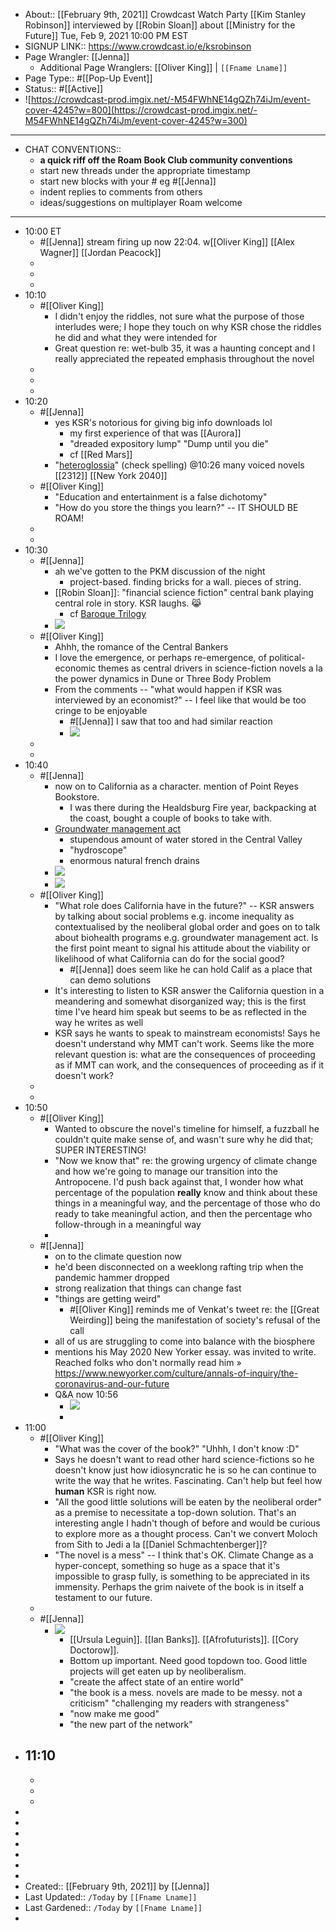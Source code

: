 - About:: [[February 9th, 2021]] Crowdcast Watch Party
[[Kim Stanley Robinson]] interviewed by [[Robin Sloan]] about [[Ministry for the Future]]
Tue, Feb 9, 2021 10:00 PM EST
- SIGNUP LINK:: https://www.crowdcast.io/e/ksrobinson
-  Page Wrangler: [[Jenna]]
    - Additional Page Wranglers: [[Oliver King]] | `[[Fname Lname]]`
- Page Type:: #[[Pop-Up Event]]
- Status:: #[[Active]]
- ![https://crowdcast-prod.imgix.net/-M54FWhNE14gQZh74iJm/event-cover-4245?w=800](https://crowdcast-prod.imgix.net/-M54FWhNE14gQZh74iJm/event-cover-4245?w=300)
- ---
- CHAT CONVENTIONS:: 
    - __a quick riff off the Roam Book Club community conventions__
    - start new threads under the appropriate timestamp
    - start new blocks with your # eg #[[Jenna]]
    - indent replies to comments from others
    - ideas/suggestions on multiplayer Roam welcome 
- ---
- 10:00 ET
    - #[[Jenna]] stream firing up now 22:04. 
w[[Oliver King]] [[Alex Wagner]] [[Jordan Peacock]]
    - 
    - 
    - 
- 10:10
    - #[[Oliver King]]
        - I didn't enjoy the riddles, not sure what the purpose of those interludes were; I hope they touch on why KSR chose the riddles he did and what they were intended for
        - Great question re: wet-bulb 35, it was a haunting concept and I really appreciated the  repeated emphasis throughout the novel
    - 
    - 
    - 
- 10:20
    - #[[Jenna]] 
        - yes KSR's notorious for giving big info downloads lol
            - my first experience of that was [[Aurora]]
            - "dreaded expository lump" "Dump until you die"
            - cf [[Red Mars]]
        - "[heteroglossia](https://en.wikipedia.org/wiki/Heteroglossia)" (check spelling) @10:26 many voiced novels
[[2312]] [[New York 2040]]
    - #[[Oliver King]]
        - "Education and entertainment is a false dichotomy"
        - "How do you store the things you learn?" -- IT SHOULD BE ROAM!
    - 
    - 
- 10:30
    - #[[Jenna]]
        - ah we've gotten to the PKM discussion of the night
            - project-based. finding bricks for a wall. pieces of string.
        - [[Robin Sloan]]: "financial science fiction" central bank playing central role in story. KSR laughs. 😹
            - cf [Baroque Trilogy](https://www.nealstephenson.com/baroque-cycle/)
        - ![](https://firebasestorage.googleapis.com/v0/b/firescript-577a2.appspot.com/o/imgs%2Fapp%2FArtOfGig%2FSalZvdy3I6.jpg?alt=media&token=a5973c22-db55-4c8c-ab97-ed008fe8c035)
    - #[[Oliver King]]
        - Ahhh, the romance of the Central Bankers
        - I love the emergence, or perhaps re-emergence, of political-economic themes as central drivers in science-fiction novels a la the power dynamics in Dune or Three Body Problem
        - From the comments -- "what would happen if KSR was interviewed by an economist?" -- I feel like that would be too cringe to be enjoyable
            - #[[Jenna]] I saw that too and had similar reaction
            - ![](https://firebasestorage.googleapis.com/v0/b/firescript-577a2.appspot.com/o/imgs%2Fapp%2FArtOfGig%2FMpz-q1D2n-.jpg?alt=media&token=78e71a2e-bc6e-4476-a041-f377e20fc282)
    - 
    - 
- 10:40
    - #[[Jenna]]
        - now on to California as a character. mention of Point Reyes Bookstore.
            - I was there during the Healdsburg Fire year, backpacking at the coast, bought a couple of books to take with.
        - [Groundwater management act](https://en.wikipedia.org/wiki/Sustainable_Groundwater_Management_Act)
            - stupendous amount of water stored in the Central Valley
            - "hydroscope"
            - enormous natural french drains
        - ![](https://firebasestorage.googleapis.com/v0/b/firescript-577a2.appspot.com/o/imgs%2Fapp%2FArtOfGig%2F1t8dKs-wS0.jpg?alt=media&token=fc23d647-fbc0-43f2-a0c5-d1436cacc3a2)
        - ![](https://firebasestorage.googleapis.com/v0/b/firescript-577a2.appspot.com/o/imgs%2Fapp%2FArtOfGig%2FY9XIAV8DBe.jpg?alt=media&token=d8bf6fc3-c412-4bb5-b6ce-f5634de66eb9)
    - #[[Oliver King]]
        - "What role does California have in the future?" -- KSR answers by talking about social problems e.g. income inequality as contextualised by the neoliberal global order and goes on to talk about biohealth programs e.g. groundwater management act. Is the first point meant to signal his attitude about the viability or likelihood of what California can do for the social good?
            - #[[Jenna]] does seem like he can hold Calif as a place that can demo solutions
        - It's interesting to listen to KSR answer the California question in a meandering and somewhat disorganized way; this is the first time I've heard him speak but seems to be as reflected in the way he writes as well
        - KSR says he wants to speak to mainstream economists! Says he doesn't understand why MMT can't work. Seems like the more relevant question is: what are the consequences of proceeding as if MMT can work, and the consequences of proceeding as if it doesn't work?
    - 
    - 
- 10:50
    - #[[Oliver King]]
        - Wanted to obscure the novel's timeline for himself, a fuzzball he couldn't quite make sense of, and wasn't sure why he did that; SUPER INTERESTING!
        - "Now we know that" re: the growing urgency of climate change and how we're going to manage our transition into the Antropocene. I'd push back against that, I wonder how what percentage of the population __really__ know and think about these things in a meaningful way, and the percentage of those who do ready to take meaningful action, and then the percentage who follow-through in a meaningful way
        - 
    - #[[Jenna]]
        - on to the climate question now
        - he'd been disconnected on a weeklong rafting trip when the pandemic hammer dropped
        - strong realization that things can change fast
        - "things are getting weird"
            - #[[Oliver King]] reminds me of Venkat's tweet re: the [[Great Weirding]] being the manifestation of society's refusal of the call
        - all of us are struggling to come into balance with the biosphere
        - mentions his May 2020 New Yorker essay. was invited to write. Reached folks who don't normally read him » https://www.newyorker.com/culture/annals-of-inquiry/the-coronavirus-and-our-future
        - Q&A now 10:56
            - ![](https://firebasestorage.googleapis.com/v0/b/firescript-577a2.appspot.com/o/imgs%2Fapp%2FArtOfGig%2F_7FhxD16VG.jpg?alt=media&token=24aea749-d24f-4b00-bcb1-2678b47d4044)
            - 
- 11:00
    - #[[Oliver King]]
        - "What was the cover of the book?" "Uhhh, I don't know :D"
        - Says he doesn't want to read other hard science-fictions so he doesn't know just how idiosyncratic he is so he can continue to write the way that he writes. Fascinating. Can't help but feel how __human__ KSR is right now.
        - "All the good little solutions will be eaten by the neoliberal order" as a premise to necessitate a top-down solution. That's an interesting angle I hadn't though of before and would be curious to explore more as a thought process. Can't we convert Moloch from Sith to Jedi a la [[Daniel Schmachtenberger]]?
        - "The novel is a mess" -- I think that's OK. Climate Change as a hyper-concept, something so huge as a space that it's impossible to grasp fully, is something to be appreciated in its immensity. Perhaps the grim naivete of the book is in itself a testament to our future.
    - 
    - #[[Jenna]]
        - ![](https://firebasestorage.googleapis.com/v0/b/firescript-577a2.appspot.com/o/imgs%2Fapp%2FArtOfGig%2FDvfOtxfii8.jpg?alt=media&token=64a97c89-15b8-44a2-9f24-315414de45aa)
            - [[Ursula Leguin]]. [[Ian Banks]]. [[Afrofuturists]]. [[Cory Doctorow]].
            - Bottom up important. Need good topdown too. Good little projects will get eaten up by neoliberalism.
            - "create the affect state of an entire world"
            - "the book is a mess. novels are made to be messy. not a criticism" "challenging my readers with strangeness"
            - "now make me good"
            - "the new part of the network"
- 11:10
    - 
    - 
    - 
    - 
- 
- 
- 
- 
- 
- 
- 
- Created:: [[February 9th, 2021]] by [[Jenna]]
- Last Updated:: `/Today` by `[[Fname Lname]]`
- Last Gardened:: `/Today` by `[[Fname Lname]]`
- 
